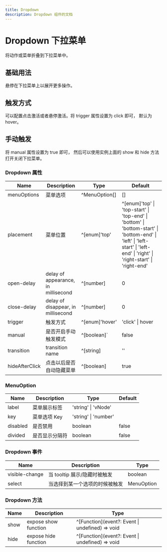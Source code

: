```yaml
---
title: Dropdown
description: Dropdown 组件的文档
---
```


# Dropdown 下拉菜单

将动作或菜单折叠到下拉菜单中。

## 基础用法

悬停在下拉菜单上以展开更多操作。

<preview path="../demo/Dropdown/Basic.vue" title="基础用法" description="Dropdown 组件的基础用法"></preview>

## 触发方式

可以配置点击激活或者悬停激活。将 trigger 属性设置为 click 即可， 默认为 hover。

<preview path="../demo/Dropdown/TriggerMode.vue" title="触发方式" description="Dropdown 组件的触发方式"></preview>

## 手动触发

将 manual 属性设置为 true 即可， 然后可以使用实例上面的 show 和 hide 方法打开关闭下拉菜单。

<preview path="../demo/Dropdown/Manual.vue" title="手动触发" description="Dropdown 组件的手动触发"></preview>

### Dropdown 属性

| Name           | Description                         | Type           | Default                                                                                                                                                                   |
| -------------- | ----------------------------------- | -------------- | ------------------------------------------------------------------------------------------------------------------------------------------------------------------------- |
| menuOptions    | 菜单选项                            | ^MenuOption[]  | []                                                                                                                                                                        |
| placement      | 菜单位置                            | ^[enum]'top'   | ^[enum]'top' \| 'top-start' \| 'top-end' \| 'bottom' \| 'bottom-start' \| 'bottom-end' \| 'left' \| 'left-start' \| 'left-end' \| 'right' \| 'right-start' \| 'right-end' |
| open-delay     | delay of appearance, in millisecond | ^[number]      | 0                                                                                                                                                                         |
| close-delay    | delay of disappear, in millisecond  | ^[number]      | 0                                                                                                                                                                         |
| trigger        | 触发方式                            | ^[enum]'hover' | 'click' \| hover                                                                                                                                                          |
| manual         | 是否开启手动触发模式                | ^[boolean]`    | false                                                                                                                                                                     |
| transition     | transition name                     | ^[string]      | ''                                                                                                                                                                        |
| hideAfterClick | 点击以后是否自动隐藏菜单            | ^[boolean]     | true                                                                                                                                                                      |

### MenuOption

| **Name** | **Description** | **Type**             | **Default** |
| -------- | --------------- | -------------------- | ----------- |
| label    | 菜单展示标签    | 'string' \| 'vNode'  |             |
| key      | 菜单选项 Key    | 'string' \| 'number' |             |
| disabled | 是否禁用        | boolean              | false       |
| divided  | 是否显示分隔符  | boolean              | false       |

### Dropdown 事件

| **Name**        | **Description**                | **Type**   |
| --------------- | ------------------------------ | ---------- |
| visible\-change | 当 tooltip 展示/隐藏时被触发   | boolean    |
| select          | 当选择到某一个选项的时候被触发 | MenuOption |

### Dropdown 方法

| **Name** | **Description**      | **Type**                                               |
| -------- | -------------------- | ------------------------------------------------------ |
| show     | expose show function | ^\[Function\]\(event?: Event \| undefined\) =&gt; void |
| hide     | expose hide function | ^\[Function\]\(event?: Event \| undefined\) =&gt; void |
